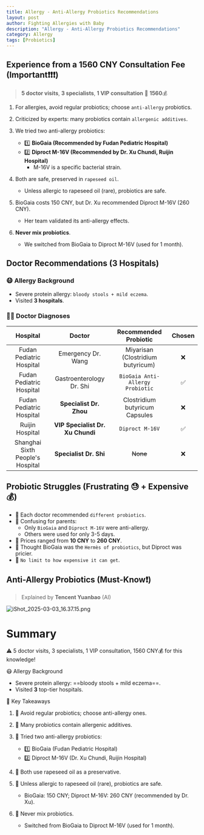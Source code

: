 ```yaml
---
title: Allergy - Anti-Allergy Probiotics Recommendations
layout: post
author: Fighting Allergies with Baby
description: "Allergy - Anti-Allergy Probiotics Recommendations"
category: Allergy
tags: [Probiotics]
---
```


## Experience from a 1560 CNY Consultation Fee (Important❗️❗️❗️)

> **5 doctor visits**, **3 specialists**, **1 VIP consultation** 🟰 **1560**💰

1. For allergies, avoid regular probiotics; choose `anti-allergy` probiotics.

2. Criticized by experts: many probiotics contain `allergenic additives`.

3. We tried two anti-allergy probiotics:
	- 1️⃣ **BioGaia (Recommended by Fudan Pediatric Hospital)**
	- 2️⃣ **Diproct M-16V (Recommended by Dr. Xu Chundi, Ruijin Hospital)**
		- M-16V is a specific bacterial strain.

4. Both are safe, preserved in `rapeseed oil`.
	- Unless allergic to rapeseed oil (rare), probiotics are safe.

5. BioGaia costs 150 CNY, but Dr. Xu recommended Diproct M-16V (260 CNY).
	- Her team validated its anti-allergy effects.

6. **Never mix probiotics**.
	- We switched from BioGaia to Diproct M-16V (used for 1 month).

## Doctor Recommendations (3 Hospitals)

### 😷 Allergy Background
- Severe protein allergy: `bloody stools + mild eczema`.
- Visited **3 hospitals**.

### 🧑‍⚕️ Doctor Diagnoses

| Hospital | Doctor | Recommended Probiotic | Chosen |
|:--:|:--:|:--:|:--:|
| Fudan Pediatric Hospital | Emergency Dr. Wang | Miyarisan (Clostridium butyricum) | ❌ |
| Fudan Pediatric Hospital | Gastroenterology Dr. Shi | `BioGaia Anti-Allergy Probiotic` | ✅ |
| Fudan Pediatric Hospital | **Specialist Dr. Zhou** | Clostridium butyricum Capsules | ❌ |
| Ruijin Hospital | **VIP Specialist Dr. Xu Chundi** | `Diproct M-16V` | ✅ |
| Shanghai Sixth People's Hospital | **Specialist Dr. Shi** | ~~None~~ | ❌ |


## Probiotic Struggles (Frustrating 😓 + Expensive 💰)
- 💢 Each doctor recommended `different probiotics`.
- 💢 Confusing for parents:
	- Only `BioGaia` and `Diproct M-16V` were anti-allergy.
	- Others were used for only 3-5 days.
- 💢 Prices ranged from **10 CNY** to **260 CNY**.
- 💢 Thought BioGaia was the `Hermès of probiotics`, but Diproct was pricier.
- 💢 `No limit to how expensive it can get`.


## Anti-Allergy Probiotics (Must-Know❗️)
> Explained by **Tencent Yuanbao** (AI)

![iShot_2025-03-03_16.37.15.png](:/a86a1f9ab4a5415dba35793cec04dc1b)

# Summary
⚠️ 5 doctor visits, 3 specialists, 1 VIP consultation, 1560 CNY💰 for this knowledge!

😷 Allergy Background
- Severe protein allergy: ==bloody stools + mild eczema==.
- Visited **3** top-tier hospitals.

🌈 Key Takeaways
1. 💢 Avoid regular probiotics; choose anti-allergy ones.

2. 💢 Many probiotics contain allergenic additives.

3. 💢 Tried two anti-allergy probiotics:
	- 1️⃣ BioGaia (Fudan Pediatric Hospital)
	- 2️⃣ Diproct M-16V (Dr. Xu Chundi, Ruijin Hospital)

4. 💢 Both use rapeseed oil as a preservative.

5. 💢 Unless allergic to rapeseed oil (rare), probiotics are safe.
	- BioGaia: 150 CNY; Diproct M-16V: 260 CNY (recommended by Dr. Xu).

6. 💢 Never mix probiotics.
	- Switched from BioGaia to Diproct M-16V (used for 1 month).